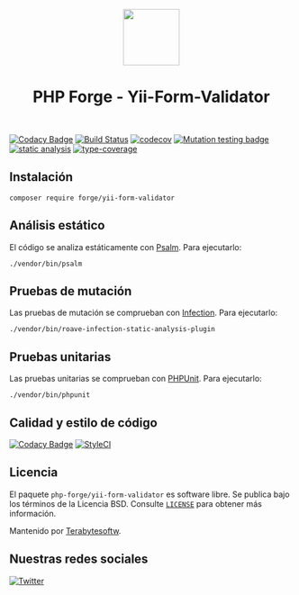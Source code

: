<p align="center">
    <a href="https://github.com/php-forge/yii-form-validator" target="_blank">
        <img src="https://avatars.githubusercontent.com/u/103309199?s=400&u=ca3561c692f53ed7eb290d3bb226a2828741606f&v=4" height="100px">
    </a>
    <h1 align="center">PHP Forge - Yii-Form-Validator</h1>
    <br>
</p>

[![Codacy Badge](https://api.codacy.com/project/badge/Grade/9162004c4dfb4d1ebef4d839ac0acb1a)](https://app.codacy.com/gh/php-forge/yii-form-validator?utm_source=github.com&utm_medium=referral&utm_content=php-forge/yii-form-validator&utm_campaign=Badge_Grade_Settings)
[![Build Status](https://github.com/php-forge/yii-form-validator/workflows/build/badge.svg)](https://github.com/php-forge/yii-form-validator/actions?query=workflow%3Abuild)
[![codecov](https://codecov.io/gh/php-forge/yii-form-validator/branch/main/graph/badge.svg?token=KB6T5KMGED)](https://codecov.io/gh/php-forge/yii-form-validator)
[![Mutation testing badge](https://img.shields.io/endpoint?style=flat&url=https%3A%2F%2Fbadge-api.stryker-mutator.io%2Fgithub.com%2Fphp-forge%2Fyii-form-validator%2Fmain)](https://dashboard.stryker-mutator.io/reports/github.com/php-forge/yii-form-validator/main)
[![static analysis](https://github.com/php-forge/yii-form-validator/workflows/static%20analysis/badge.svg)](https://github.com/php-forge/yii-form-validator/actions?query=workflow%3A%22static+analysis%22)
[![type-coverage](https://shepherd.dev/github/php-forge/yii-form-validator/coverage.svg)](https://shepherd.dev/github/php-forge/yii-form-validator)

## Instalación

```shell
composer require forge/yii-form-validator
```

## Análisis estático

El código se analiza estáticamente con [Psalm](https://psalm.dev/docs). Para ejecutarlo:

```shell
./vendor/bin/psalm
```

## Pruebas de mutación

Las pruebas de mutación se comprueban con [Infection](https://infection.github.io/). Para ejecutarlo:

```shell
./vendor/bin/roave-infection-static-analysis-plugin
```

## Pruebas unitarias

Las pruebas unitarias se comprueban con [PHPUnit](https://phpunit.de/). Para ejecutarlo:

```shell
./vendor/bin/phpunit
```

## Calidad y estilo de código

[![Codacy Badge](https://app.codacy.com/project/badge/Grade/5265edb5b21e4b3eb04bf869f4f0ce9f)](https://www.codacy.com/gh/php-forge/yii-form-validator/dashboard?utm_source=github.com&amp;utm_medium=referral&amp;utm_content=php-forge/yii-form-validator&amp;utm_campaign=Badge_Grade)
[![StyleCI](https://github.styleci.io/repos/494495136/shield?branch=main)](https://github.styleci.io/repos/494495136?branch=main)

## Licencia

El paquete `php-forge/yii-form-validator` es software libre. Se publica bajo los términos de la Licencia BSD.
Consulte [`LICENSE`](./LICENSE.md) para obtener más información.

Mantenido por [Terabytesoftw](https://github.com/terabytesoftw).

## Nuestras redes sociales

[![Twitter](https://img.shields.io/badge/twitter-follow-1DA1F2?logo=twitter&logoColor=1DA1F2&labelColor=555555?style=flat)](https://twitter.com/PhpForge)
